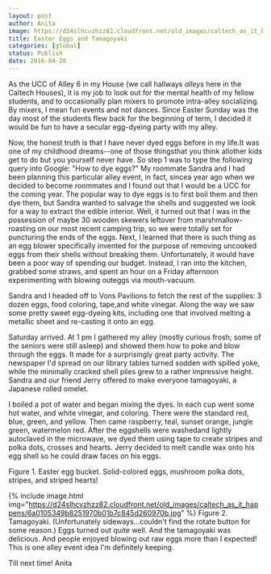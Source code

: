 ```yaml
---
layout: post
author: Anita
image: https://d24slhcvzhzz82.cloudfront.net/old_images/caltech_as_it_happens/6a0105349b8251970b01b8d1d014c1970c.jpg
title: Easter Eggs and Tamagoyaki
categories: [global]
status: Publish
date: 2016-04-26
---
```


As the UCC of Alley 6 in my House (we call hallways *alleys* here in the Caltech Houses), it is my job to look out for the mental health of my fellow students, and to occasionally plan mixers to promote intra-alley socializing. By mixers, I mean fun events and not dances. Since Easter Sunday was the day most of the students flew back for the beginning of term, I decided it would be fun to have a secular egg-dyeing party with my alley.

Now, the honest truth is that I have never dyed eggs before in my life.It was one of my childhood dreams--one of those thingsthat you think allother kids get to do but you yourself never have. So step 1 was to type the following query into Google: "How to dye eggs?"
My roommate Sandra and I had been planning this particular alley event, in fact, sincea year ago when we decided to become roommates and I found out that I would be a UCC for the coming year. The popular way to dye eggs is to first boil them and then dye them, but Sandra wanted to salvage the shells and suggested we look for a way to extract the edible interior. Well, it turned out that I was in the possession of maybe 30 wooden skewers leftover from marshmallow-roasting on our most recent camping trip, so we were totally set for puncturing the ends of the eggs. Next, I learned that there is such thing as an egg blower specifically invented for the purpose of removing uncooked eggs from their shells without breaking them. Unfortunately, it would have been a poor way of spending our budget. Instead, I ran into the kitchen, grabbed some straws, and spent an hour on a Friday afternoon experimenting with blowing outeggs via mouth-vacuum.

Sandra and I headed off to Vons Pavilions to fetch the rest of the supplies: 3 dozen eggs, food coloring, tape,and white vinegar. Along the way we saw some pretty sweet egg-dyeing kits, including one that involved melting a metallic sheet and re-casting it onto an egg.

Saturday arrived. At 1 pm I gathered my alley (mostly curious frosh; some of the seniors were still asleep) and showed them how to poke and blow through the eggs. It made for a surprisingly great party activity. The newspaper I'd spread on our library tables turned sodden with spilled yoke, while the minimally cracked shell piles grew to a rather impressive height. Sandra and our friend Jerry offered to make everyone tamagoyaki, a Japanese rolled omelet.

I boiled a pot of water and began mixing the dyes. In each cup went some hot water, and white vinegar, and coloring. There were the standard red, blue, green, and yellow. Then came raspberry, teal, sunset orange, jungle green, watermelon red. After the eggshells were washedand lightly autoclaved in the microwave, we dyed them using tape to create stripes and polka dots, crosses and hearts. Jerry decided to melt candle wax onto his egg shell so he could draw faces on his eggs.

Figure 1. Easter egg bucket. Solid-colored eggs, mushroom polka dots, stripes, and striped hearts!


{% include image.html img="https://d24slhcvzhzz82.cloudfront.net/old_images/caltech_as_it_happens/6a0105349b8251970b01b7c845d260970b.jpg" %}
Figure 2. Tamagoyaki. (Unfortunately sideways...couldn't find the rotate button for some reason.)
Eggs turned out quite well. And the tamagoyaki was delicious. And people enjoyed blowing out raw eggs more than I expected! This is one alley event idea I'm definitely keeping.

Till next time!
Anita
